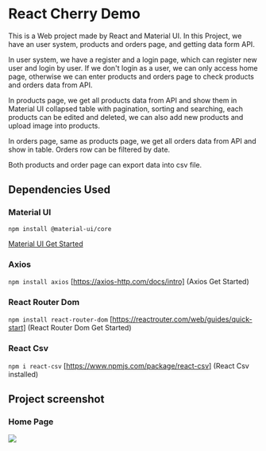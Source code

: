 # React Cherry Demo

This is a Web project made by React and Material UI. 
In this Project, we have an user system, products and orders page, and getting data form API.

In user system, we have a register and a login page, which can register new user and login by user. If we don't login as a user, we can only access home page, otherwise we can enter products and orders page to check products and orders data from API.

In products page, we get all products data from API and show them in Material UI collapsed table with pagination, sorting and searching, each products can be edited and deleted, we can also add new products and upload image into products.

In orders page, same as products page, we get all orders data from API and show in table. Orders row can be filtered by date.

Both products and order page can export data into csv file.

## Dependencies Used

### Material UI

```npm install @material-ui/core```

[Material UI Get Started](https://material-ui.com/getting-started/installation/)

### Axios

```npm install axios```
[https://axios-http.com/docs/intro] (Axios Get Started)

### React Router Dom

```npm install react-router-dom```
[https://reactrouter.com/web/guides/quick-start] (React Router Dom Get Started)

### React Csv

```npm i react-csv```
[https://www.npmjs.com/package/react-csv] (React Csv installed)

## Project screenshot

### Home Page

<img src="https://github.com/Hamsiny/React_Cherry_Demo/blob/master/images/homePage.png?raw=true" />
